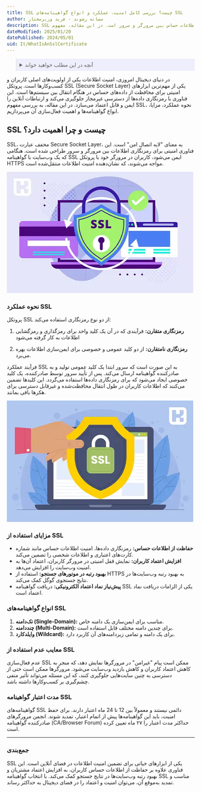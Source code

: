 ```yaml
---
title: SSL چیست؟ بررسی کامل امنیت، عملکرد و انواع گواهینامه‌های SSL
author: سمانه رشوند - فربد وزیرمختار
description: SSL یک پروتکل امنیتی برای رمزنگاری اطلاعات حساس بین مرورگر و سرور است. در این مقاله، مفهوم SSL، عملکرد، مزایا و انواع گواهینامه‌های آن را بررسی کنید
dateModified: 2025/01/20
datePublished: 2024/05/01
uid: It/WhatIsAnSslCertificate
---
```


<blockquote style="background-color:#eeeefc; padding:0.5rem">
<details>
  <summary>آنچه در این مطلب خواهید خواند</summary>
  <ul>
    <li>SSL چیست و چرا اهمیت دارد؟</li>
    <li>نحوه عملکرد SSL</li>
    <li>مزایای استفاده از SSL</li>
    <li>انواع گواهینامه‌های SSL</li>
    <li>معایب عدم استفاده از SSL</li>
    <li>مدت اعتبار گواهینامه SSL</li>
  </ul>
</details>
</blockquote>

در دنیای دیجیتال امروزی، امنیت اطلاعات یکی از اولویت‌های اصلی کاربران و کسب‌وکارها است. پروتکل SSL (Secure Socket Layer) یکی از مهم‌ترین ابزارهای امنیتی برای محافظت از داده‌های حساس در هنگام انتقال بین سیستم‌ها است. این فناوری با رمزنگاری داده‌ها از دسترسی غیرمجاز جلوگیری می‌کند و ارتباطات آنلاین را ایمن و قابل اعتماد می‌سازد. در این مقاله، به بررسی مفهوم SSL، نحوه عملکرد، مزایا، انواع گواهینامه‌ها و اهمیت فعال‌سازی آن می‌پردازیم.

## SSL چیست و چرا اهمیت دارد؟
SSL، مخفف عبارت Secure Socket Layer، به معنای "لایه اتصال امن" است. این فناوری امنیتی برای رمزنگاری اطلاعات بین مرورگر و سرور طراحی شده است. هنگامی که یک وب‌سایت با گواهینامه SSL ایمن می‌شود، کاربران در مرورگر خود با پروتکل HTTPS مواجه می‌شوند، که نشان‌دهنده امنیت اطلاعات منتقل‌شده است.

![SSL چیست؟](./Images/WhatIsSsl.webp)

### نحوه عملکرد SSL
پروتکل SSL از دو نوع رمزنگاری استفاده می‌کند:  
1. **رمزنگاری متقارن:** فرآیندی که در آن یک کلید واحد برای رمزگذاری و رمزگشایی اطلاعات به کار گرفته می‌شود

2. **رمزنگاری نامتقارن:** از دو کلید عمومی و خصوصی برای ایمن‌سازی اطلاعات بهره می‌برد.  

فرآیند عملکرد SSL به این صورت است که سرور ابتدا یک کلید عمومی تولید و به صادرکننده گواهینامه ارسال می‌کند. پس از تأیید سرور توسط صادرکننده، یک کلید خصوصی ایجاد می‌شود که برای رمزنگاری داده‌ها استفاده می‌گردد. این کلیدها تضمین می‌کنند که اطلاعات کاربران در طول انتقال محافظت‌شده و غیرقابل دسترسی برای هکرها باقی بمانند.

![افزایش امنیت، اعتماد مشتری و بهبود رتبه جستجو با SSL](./Images/WhatAreTheBenefitsOfSsl.webp)

### مزایای استفاده از SSL
- **حفاظت از اطلاعات حساس:** رمزنگاری داده‌ها، امنیت اطلاعات حساس مانند شماره کارت‌های اعتباری و اطلاعات شخصی را تضمین می‌کند.  
- **افزایش اعتماد کاربران:** نمایش قفل امنیتی در مرورگر کاربران، اعتماد آن‌ها به امنیت وب‌سایت را افزایش می‌دهد.  
- **بهبود رتبه در موتورهای جستجو:** استفاده از HTTPS به بهبود رتبه وب‌سایت‌ها در نتایج جستجوی گوگل کمک می‌کند.  
- **پیش‌نیاز نماد اعتماد الکترونیکی:** دریافت گواهینامه SSL یکی از الزامات دریافت نماد اعتماد است.

### انواع گواهینامه‌های SSL
1. **تک‌دامنه (Single-Domain):** مناسب برای ایمن‌سازی یک دامنه خاص.  
2. **چنددامنه (Multi-Domain):** برای چندین دامنه مختلف قابل استفاده است.  
3. **وایلدکارد (Wildcard):** برای یک دامنه و تمامی زیردامنه‌های آن کاربرد دارد.

### معایب عدم استفاده از SSL
عدم فعال‌سازی SSL ممکن است پیام "غیرامن" در مرورگرها نمایش دهد، که منجر به کاهش اعتماد کاربران و کاهش بازدید وب‌سایت می‌شود. مرورگرها ممکن است حتی از دسترسی به چنین سایت‌هایی جلوگیری کنند، که این مسئله می‌تواند تأثیر منفی چشم‌گیری بر کسب‌وکارها داشته باشد.

### مدت اعتبار گواهینامه SSL
گواهینامه‌های SSL دائمی نیستند و معمولاً بین 12 تا 24 ماه اعتبار دارند. برای حفظ امنیت، باید این گواهینامه‌ها پیش از اتمام اعتبار، تمدید شوند. انجمن مرورگرهای صادرکننده گواهینامه (CA/Browser Forum) حداکثر مدت اعتبار را ۲۷ ماه تعیین کرده است.

---

### جمع‌بندی
SSL یکی از ابزارهای حیاتی برای تضمین امنیت اطلاعات در فضای آنلاین است. این فناوری علاوه بر حفاظت از اطلاعات حساس کاربران، به افزایش اعتماد مشتریان و بهبود رتبه وب‌سایت‌ها در نتایج جستجو کمک می‌کند. با انتخاب گواهینامه SSL مناسب و تمدید به‌موقع آن، می‌توان امنیت و اعتماد را در فضای دیجیتال به حداکثر رساند.